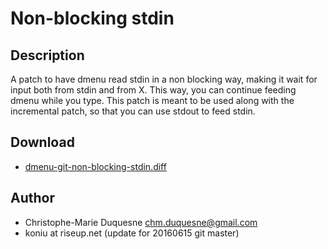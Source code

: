 Non-blocking stdin
==================

Description
-----------

A patch to have dmenu read stdin in a non blocking way, making it wait for
input both from stdin and from X. This way, you can continue feeding dmenu
while you type. This patch is meant to be used along with the incremental
patch, so that you can use stdout to feed stdin.

Download
--------

* [dmenu-git-non-blocking-stdin.diff](dmenu-git-non-blocking-stdin.diff)

Author
------

* Christophe-Marie Duquesne <chm.duquesne@gmail.com>
* koniu at riseup.net (update for 20160615 git master)
